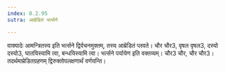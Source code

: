 ```yaml
---
index: 8.2.95
sutra: आम्रेडितं भर्त्सने

---
```

वाक्यादेः आमन्त्रितस्य इति भर्त्सने द्विर्वचनमुक्तम्, तस्य आम्रेडितं प्लवते। चौर चौर3, वृषल वृषल3, दस्यो दस्यो3, घातयिस्यामि त्वा, बन्धयिस्यामि त्वा। भर्त्सने पर्यायेण इति वक्तव्यम्। चौर3 चौर, चौर चौर3। तदर्थमाम्रेडितग्रहणम् द्विरुक्तोपलक्षणार्थं वर्णयन्ति।
